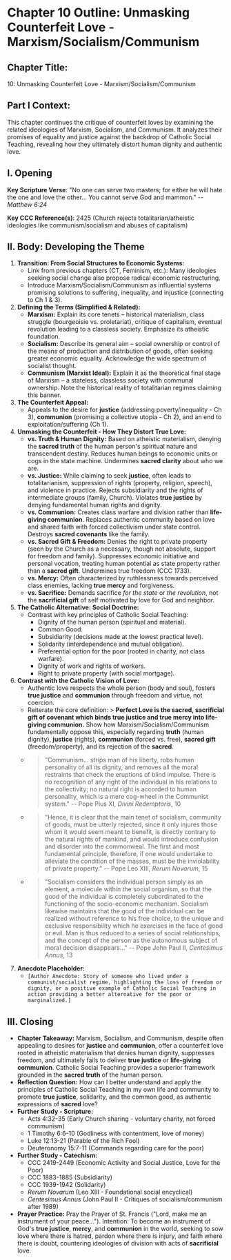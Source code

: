 # Chapter 10 Outline: Unmasking Counterfeit Love - Marxism/Socialism/Communism

## Chapter Title:
10: Unmasking Counterfeit Love - Marxism/Socialism/Communism

## Part I Context:
This chapter continues the critique of counterfeit loves by examining the related ideologies of Marxism, Socialism, and Communism. It analyzes their promises of equality and justice against the backdrop of Catholic Social Teaching, revealing how they ultimately distort human dignity and authentic love.

## I. Opening


**Key Scripture Verse**: "No one can serve two masters; for either he will hate the one and love the other... You cannot serve God and mammon." -- _Matthew 6:24_

**Key CCC Reference(s)**: 2425 (Church rejects totalitarian/atheistic ideologies like communism/socialism and abuses of capitalism)

## II. Body: Developing the Theme

1.  **Transition: From Social Structures to Economic Systems:**
    *   Link from previous chapters (CT, Feminism, etc.): Many ideologies seeking social change also propose radical economic restructuring.
    *   Introduce Marxism/Socialism/Communism as influential systems promising solutions to suffering, inequality, and injustice (connecting to Ch 1 & 3).
2.  **Defining the Terms (Simplified & Related):**
    *   **Marxism:** Explain its core tenets – historical materialism, class struggle (bourgeoisie vs. proletariat), critique of capitalism, eventual revolution leading to a classless society. Emphasize its atheistic foundation.
    *   **Socialism:** Describe its general aim – social ownership or control of the means of production and distribution of goods, often seeking greater economic equality. Acknowledge the wide spectrum of socialist thought.
    *   **Communism (Marxist Ideal):** Explain it as the theoretical final stage of Marxism – a stateless, classless society with communal ownership. Note the historical reality of totalitarian regimes claiming this banner.
3.  **The Counterfeit Appeal:**
    *   Appeals to the desire for **justice** (addressing poverty/inequality - Ch 3), **communion** (promising a collective utopia - Ch 2), and an end to exploitation/suffering (Ch 1).
4.  **Unmasking the Counterfeit - How They Distort True Love:**
    *   **vs. Truth & Human Dignity:** Based on atheistic materialism, denying the **sacred truth** of the human person's spiritual nature and transcendent destiny. Reduces human beings to economic units or cogs in the state machine. Undermines **sacred clarity** about who we are.
    *   **vs. Justice:** While claiming to seek **justice**, often leads to totalitarianism, suppression of rights (property, religion, speech), and violence in practice. Rejects subsidiarity and the rights of intermediate groups (family, Church). Violates **true justice** by denying fundamental human rights and dignity.
    *   **vs. Communion:** Creates class warfare and division rather than **life-giving communion**. Replaces authentic community based on love and shared faith with forced collectivism under state control. Destroys **sacred covenants** like the family.
    *   **vs. Sacred Gift & Freedom:** Denies the right to private property (seen by the Church as a necessary, though not absolute, support for freedom and family). Suppresses economic initiative and personal vocation, treating human potential as state property rather than a **sacred gift**. Undermines true freedom (CCC 1733).
    *   **vs. Mercy:** Often characterized by ruthlessness towards perceived class enemies, lacking **true mercy** and forgiveness.
    *   **vs. Sacrifice:** Demands sacrifice *for the state* or *the revolution*, not the **sacrificial gift** of self motivated by love for God and neighbor.
5.  **The Catholic Alternative: Social Doctrine:**
    *   Contrast with key principles of Catholic Social Teaching:
        *   Dignity of the human person (spiritual and material).
        *   Common Good.
        *   Subsidiarity (decisions made at the lowest practical level).
        *   Solidarity (interdependence and mutual obligation).
        *   Preferential option for the poor (rooted in charity, not class warfare).
        *   Dignity of work and rights of workers.
        *   Right to private property (with social mortgage).
6.  **Contrast with the Catholic Vision of Love:**
    *   Authentic love respects the whole person (body and soul), fosters **true justice** and **communion** through freedom and virtue, not coercion.
    *   Reiterate the core definition: > **Perfect Love is the sacred, sacrificial gift of covenant which binds true justice and true mercy into life-giving communion.** Show how Marxism/Socialism/Communism fundamentally oppose this, especially regarding **truth** (human dignity), **justice** (rights), **communion** (forced vs. free), **sacred gift** (freedom/property), and its rejection of the **sacred**.
    *   > "Communism... strips man of his liberty, robs human personality of all its dignity, and removes all the moral restraints that check the eruptions of blind impulse. There is no recognition of any right of the individual in his relations to the collectivity; no natural right is accorded to human personality, which is a mere cog-wheel in the Communist system." -- Pope Pius XI, *Divini Redemptoris*, 10
    *   > "Hence, it is clear that the main tenet of socialism, community of goods, must be utterly rejected, since it only injures those whom it would seem meant to benefit, is directly contrary to the natural rights of mankind, and would introduce confusion and disorder into the commonweal. The first and most fundamental principle, therefore, if one would undertake to alleviate the condition of the masses, must be the inviolability of private property." -- Pope Leo XIII, *Rerum Novarum*, 15
    *   > "Socialism considers the individual person simply as an element, a molecule within the social organism, so that the good of the individual is completely subordinated to the functioning of the socio-economic mechanism. Socialism likewise maintains that the good of the individual can be realized without reference to his free choice, to the unique and exclusive responsibility which he exercises in the face of good or evil. Man is thus reduced to a series of social relationships, and the concept of the person as the autonomous subject of moral decision disappears..." -- Pope John Paul II, *Centesimus Annus*, 13
7.  **Anecdote Placeholder:**
    *   `[Author Anecdote: Story of someone who lived under a communist/socialist regime, highlighting the loss of freedom or dignity, or a positive example of Catholic Social Teaching in action providing a better alternative for the poor or marginalized.]`

## III. Closing

*   **Chapter Takeaway:** Marxism, Socialism, and Communism, despite often appealing to desires for **justice** and **communion**, offer a counterfeit love rooted in atheistic materialism that denies human dignity, suppresses freedom, and ultimately fails to deliver **true justice** or **life-giving communion**. Catholic Social Teaching provides a superior framework grounded in the **sacred truth** of the human person.
*   **Reflection Question:** How can I better understand and apply the principles of Catholic Social Teaching in my own life and community to promote **true justice**, solidarity, and the common good, as authentic expressions of **sacred** love?
*   **Further Study - Scripture:**
    *   Acts 4:32-35 (Early Church sharing - voluntary charity, not forced communism)
    *   1 Timothy 6:6-10 (Godliness with contentment, love of money)
    *   Luke 12:13-21 (Parable of the Rich Fool)
    *   Deuteronomy 15:7-11 (Commands regarding care for the poor)
*   **Further Study - Catechism:**
    *   CCC 2419-2449 (Economic Activity and Social Justice, Love for the Poor)
    *   CCC 1883-1885 (Subsidiarity)
    *   CCC 1939-1942 (Solidarity)
    *   *Rerum Novarum* (Leo XIII - Foundational social encyclical)
    *   *Centesimus Annus* (John Paul II - Critiques of socialism/communism after 1989)
*   **Prayer Practice:** Pray the Prayer of St. Francis ("Lord, make me an instrument of your peace..."). Intention: To become an instrument of God's **true justice**, **mercy**, and **communion** in the world, seeking to sow love where there is hatred, pardon where there is injury, and faith where there is doubt, countering ideologies of division with acts of **sacrificial** love.

